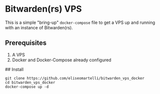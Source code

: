 # Bitwarden(rs) VPS

This is a simple "bring-up" ```docker-compose``` file to get a VPS up and running with an instance of Bitwarden(rs).

## Prerequisites

1. A VPS
2. Docker and Docker-Compose already configured

## Install

```
git clone https://github.com/eliseomartelli/bitwarden_vps_docker
cd bitwarden_vps_docker
docker-compose up -d
```

